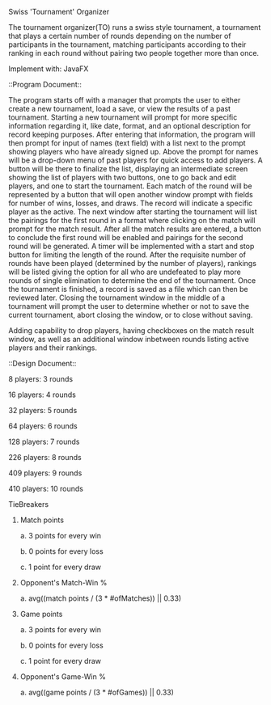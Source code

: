 Swiss 'Tournament' Organizer

The tournament organizer(TO) runs a swiss style tournament, a tournament that
plays a certain number of rounds depending on the number of participants in the
tournament, matching participants according to their ranking in each round
without pairing two people together more than once.

Implement with: JavaFX


::Program Document::

The program starts off with a manager that prompts the user to either create a new tournament,
load a save, or view the results of a past tournament. Starting a new tournament will prompt for more 
specific information regarding it, like date, format, and an optional description for
record keeping purposes. After entering that information, the program will then prompt for
input of names (text field) with a list next to the prompt showing players who have already signed up.
Above the prompt for names will be a drop-down menu of past players for quick access to add players.
A button will be there to finalize the list, displaying an intermediate screen showing the list of 
players with two buttons, one to go back and edit players, and one to start the tournament.
Each match of the round will be represented by a button that will open another window prompt with 
fields for number of wins, losses, and draws. The record will indicate a specific player as the active. 
The next window after starting the tournament will list the pairings for the first round in a 
format where clicking on the match will prompt for the match result. After all the match results are 
entered, a button to conclude the first round will be enabled and pairings for the second round will 
be generated. A timer will be implemented with a start and stop button for limiting the length of the
round. After the requisite number of rounds have been played (determined by the number of 
players), rankings will be listed giving the option for all who are undefeated to play more rounds
of single elimination to determine the end of the tournament. Once the tournament is finished, a
record is saved as a file which can then be reviewed later. Closing the tournament window in the
middle of a tournament will prompt the user to determine whether or not to save the current tournament,
abort closing the window, or to close without saving. 

Adding capability to drop players, having checkboxes on the match result window, as well as an additional
window inbetween rounds listing active players and their rankings.


::Design Document::

  8 players:  3 rounds

 16 players:  4 rounds

 32 players:  5 rounds

 64 players:  6 rounds

128 players:  7 rounds

226 players:  8 rounds

409 players:  9 rounds

410 players:  10 rounds


TieBreakers

1. Match points

	a. 3 points for every win

	b. 0 points for every loss

	c. 1 point for every draw

2. Opponent's Match-Win %

	a. avg((match points / (3 * #ofMatches)) || 0.33)

3. Game points

	a. 3 points for every win

	b. 0 points for every loss

	c. 1 point for every draw

4. Opponent's Game-Win %

	a. avg((game points / (3 * #ofGames)) || 0.33)
